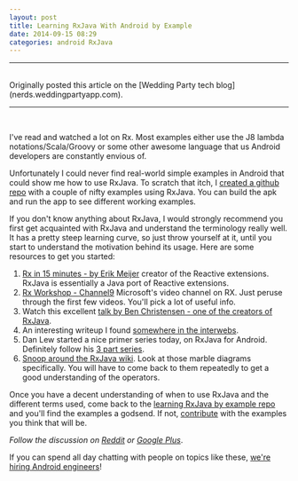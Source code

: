 ```yaml
---
layout: post
title: Learning RxJava With Android by Example
date: 2014-09-15 08:29
categories: android RxJava
---
```


--------------------------------------
<br />
Originally posted this article on the [Wedding Party tech blog](nerds.weddingpartyapp.com).

--------------------------------------

<br />


I've read and watched a lot on Rx. Most examples either use the J8 lambda notations/Scala/Groovy or some other awesome language that us Android developers are constantly envious of.

Unfortunately I could never find real-world simple examples in Android that could show me how to use RxJava. To scratch that itch, I [created a github repo](https://github.com/kaushikgopal/Android-RxJava) with a couple of nifty examples using RxJava. You can build the apk and run the app to see different working examples.

If you don't know anything about RxJava, I would strongly recommend you first get acquainted with RxJava and understand the terminology really well. It has a pretty steep learning curve, so just throw yourself at it, until you start to understand the motivation behind its usage. Here are some resources to get you started:

1. [Rx in 15 minutes - by Erik Meijer](http://channel9.msdn.com/Blogs/Charles/Erik-Meijer-Rx-in-15-Minutes) creator of the Reactive extensions. RxJava is essentially a Java port of Reactive extensions.
2. [Rx Workshop - Channel9](http://channel9.msdn.com/Series/Rx-Workshop) Microsoft's video channel on RX. Just peruse through the first few videos. You'll pick a lot of useful info.
3. Watch this excellent [talk by Ben Christensen - one of the creators of RxJava](http://www.infoq.com/presentations/Netflix-API-rxjava-hystrix/).
4. An interesting writeup I found [somewhere in the interwebs](https://gist.github.com/staltz/868e7e9bc2a7b8c1f754).
5. Dan Lew started a nice primer series today, on RxJava for Android. Definitely follow his [3 part series](http://blog.danlew.net/2014/09/15/grokking-rxjava-part-1/).
6. [Snoop around the RxJava wiki](https://github.com/ReactiveX/RxJava/wiki). Look at those marble diagrams specifically. You will have to come back to them repeatedly to get a good understanding of the operators.

Once you have a decent understanding of when to use RxJava and the different terms used, come back to the [learning RxJava by example repo](https://github.com/kaushikgopal/Android-RxJava) and you'll find the examples a godsend. If not, [contribute](https://github.com/kaushikgopal/Android-RxJava#contributing) with the examples you think that will be.


_Follow the discussion on [Reddit](http://www.reddit.com/r/androiddev/comments/2gi7ik/learning_rxjava_with_android_by_example/) or [Google Plus](https://plus.google.com/106712246601366256750/posts/7bMbnsit91A)_.

<div class="marketing">If you can spend all day chatting with people on topics like these, <a href=" http://weddingpartyapp.com/jobs">we're hiring Android engineers</a>!</div>
